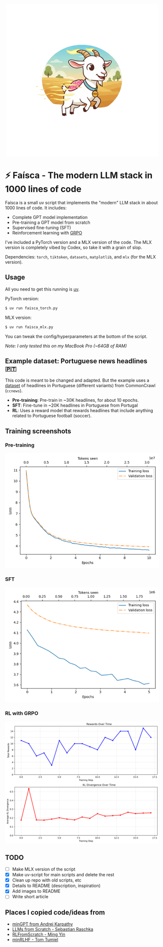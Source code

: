<center>
  <img src="./readme/logo.png" alt="Faísca logo" />
</center>

# ⚡️ Faísca - The modern LLM stack in 1000 lines of code

Faísca is a small uv script that implements the "modern" LLM stack in about 1000 lines of code. It includes:

- Complete GPT model implementation
- Pre-training a GPT model from scratch
- Supervised fine-tuning (SFT)
- Reinforcement learning with [GRPO](<https://en.wikipedia.org/wiki/Policy_gradient_method#Group_Relative_Policy_Optimization_(GRPO)>)

I've included a PyTorch version and a MLX version of the code. The MLX version is completely vibed by Codex, so take it with a grain of slop.

Dependencies: `torch`, `tiktoken`, `datasets`, `matplotlib`, and `mlx` (for the MLX version).

## Usage

All you need to get this running is [uv](https://docs.astral.sh/uv/getting-started/installation/).

PyTorch version:

```bash
$ uv run faisca_torch.py
```

MLX version:

```bash
$ uv run faisca_mlx.py
```

You can tweak the config/hyperparameters at the bottom of the script.

_Note: I only tested this on my MacBook Pro (~64GB of RAM)_

## Example dataset: Portuguese news headlines 🇵🇹

This code is meant to be changed and adapted. But the example uses a [dataset](https://huggingface.co/datasets/duarteocarmo/ccnews-titles-2016) of headlines in Portuguese (different variants) from CommonCrawl (`ccnews`).

- **Pre-training**: Pre-train in ~30K headlines, for about 10 epochs.
- **SFT**: Fine-tune in ~20K headlines in Portuguese from Portugal
- **RL**: Uses a reward model that rewards headlines that include anything related to Portuguese football (soccer).

## Training screenshots

### Pre-training

![Pre-training screenshot](./readme/faisca_2025-10-04_22-02-58.png)

### SFT

![SFT screenshot](./readme/faisca_2025-10-04_22-02-58_sft.png)

### RL with GRPO

![RL screenshot](./readme/faisca_2025-10-07_20-21-28_rl.png)

## TODO

- [ ] Make MLX version of the script
- [x] Make uv-script for main scripts and delete the rest
- [x] Clean up repo with old scripts, etc
- [x] Details to README (description, inspiration)
- [x] Add images to README
- [ ] Write short article

## Places I copied code/ideas from

- [minGPT from Andrej Karpathy](https://github.com/karpathy/minGPT)
- [LLMs from Scratch - Sebastian Raschka](https://github.com/rasbt/LLMs-from-scratch)
- [RLFromScratch - Ming Yin](https://github.com/mingyin0312/RLFromScratch)
- [minRLHF - Tom Tumiel](https://github.com/ttumiel/minRLHF)
